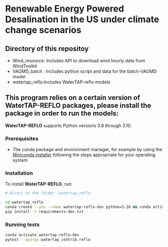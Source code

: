 # Renewable Energy Powered Desalination in the US under climate change scenarios

## Directory of this repositoy
- Wind_resource: Includes API to download wind hourly data from WindToolkit
- VAGMD_batch  : Includes python script and data for the batch-VAGMD model
- watertap_reflo:Includes WaterTAP-reflo models

## This program relies on a certain version of WaterTAP-REFLO packages, please install the package in order to run the models:

**WaterTAP-REFLO** supports Python versions 3.8 through 3.10.

### Prerequisites

- The conda package and environment manager, for example by using the [Miniconda installer](https://docs.conda.io/en/latest/miniconda.html#miniconda) following the steps appropriate for your operating system

### Installation

To install **WaterTAP-REFLO**, run:

```sh
# Direct to the folder 'watertap_reflo'

cd watertap_reflo
conda create --yes --name watertap-reflo-dev python=3.10 && conda activate watertap-reflo-dev
pip install -r requirements-dev.txt
```

### Running tests

```sh
conda activate watertap-reflo-dev
pytest --pyargs watertap_contrib.reflo
```


